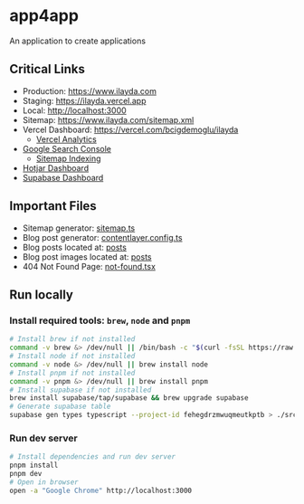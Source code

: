 # app4app

An application to create applications

## Critical Links

- Production: <https://www.ilayda.com>
- Staging: <https://ilayda.vercel.app>
- Local: <http://localhost:3000>
- Sitemap: <https://www.ilayda.com/sitemap.xml>
- Vercel Dashboard: <https://vercel.com/bcigdemoglu/ilayda>
  - [Vercel Analytics](https://vercel.com/bcigdemoglu/ilayda/analytics)
- [Google Search Console](https://search.google.com/u/2/search-console/performance/search-analytics?resource_id=sc-domain%3Ailayda.com)
  - [Sitemap Indexing](https://search.google.com/u/2/search-console/index?resource_id=sc-domain:ilayda.com&pages=SITEMAP&sitemap=https:%2F%2Fwww.ilayda.com%2Fsitemap.xml)
- [Hotjar Dashboard](https://insights.hotjar.com/sites/3813067/dashboard/95jiZm9LTQBKY5RJ5g5h3D-Site-overview)
- [Supabase Dashboard](<[https://supabase.com/dashboard/projects](https://supabase.com/dashboard/project/fehegdrzmwuqmeutkptb)>)

## Important Files

- Sitemap generator: [sitemap.ts](src/app/sitemap.ts)
- Blog post generator: [contentlayer.config.ts](contentlayer.config.ts)
- Blog posts located at: [posts](posts)
- Blog post images located at: [posts](posts)
- 404 Not Found Page: [not-found.tsx](src/app/not-found.tsx)

## Run locally

### Install required tools: `brew`, `node` and `pnpm`

```bash
# Install brew if not installed
command -v brew &> /dev/null || /bin/bash -c "$(curl -fsSL https://raw.githubusercontent.com/Homebrew/install/HEAD/install.sh)"
# Install node if not installed
command -v node &> /dev/null || brew install node
# Install pnpm if not installed
command -v pnpm &> /dev/null || brew install pnpm
# Install supabase if not installed
brew install supabase/tap/supabase && brew upgrade supabase
# Generate supabase table
supabase gen types typescript --project-id fehegdrzmwuqmeutkptb > ./src/app/lib/database.types.ts
```

### Run dev server

```bash
# Install dependencies and run dev server
pnpm install
pnpm dev
# Open in browser
open -a "Google Chrome" http://localhost:3000
```
